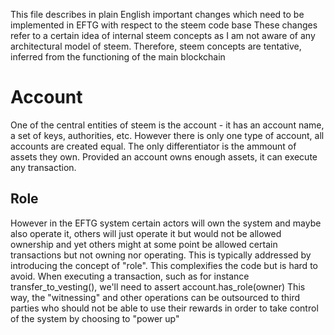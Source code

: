 This file describes in plain English important changes which need to be implemented in EFTG with respect to the steem code base
These changes refer to a certain idea of internal steem concepts as I am not aware of any architectural model of steem. 
Therefore, steem concepts are tentative, inferred from the functioning of the main blockchain

# Account
One of the central entities of steem is the account - it has an account name, a set of keys, authorities, etc.
However there is only one type of account, all accounts are created equal. The only differentiator is the ammount of assets they own.
Provided an account owns enough assets, it can execute any transaction.

## Role
However in the EFTG system certain actors will own the system and maybe also operate it, others will just operate it 
but would not be allowed ownership and yet others might at some point be allowed certain transactions but not owning nor operating.
This is typically addressed by introducing the concept of "role". This complexifies the code but is hard to avoid.
When executing a transaction, such as for instance transfer_to_vesting(), we'll need to assert account.has_role(owner)
This way, the "witnessing" and other operations can be outsourced to third parties who should not be able to use their rewards
in order to take control of the system by choosing to "power up"
  
